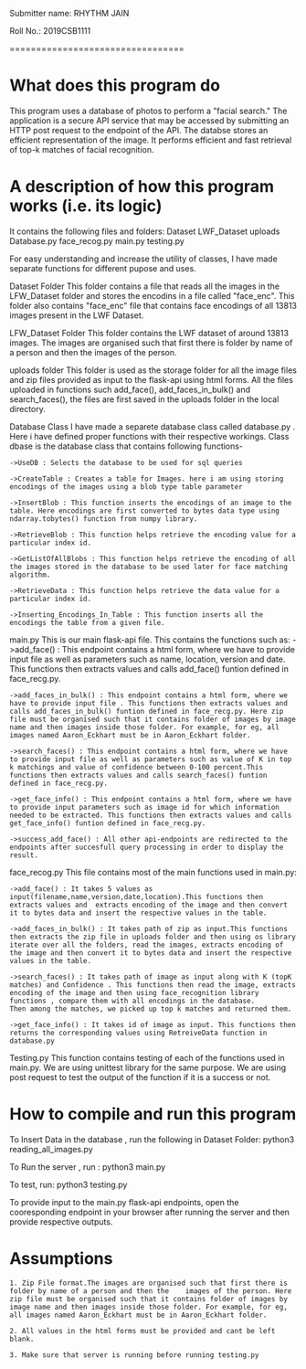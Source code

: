 Submitter name: RHYTHM JAIN

Roll No.: 2019CSB1111

=================================

# What does this program do

This program uses a database of photos to perform a "facial search." The application is a secure API service that may be accessed by submitting an HTTP post request to the endpoint of the API. The databse stores an efficient representation of the image. It performs efficient and fast retrieval of top-k matches of facial recognition.

# A description of how this program works (i.e. its logic)

It contains the following files and folders:
Dataset
LWF_Dataset
uploads
Database.py
face_recog.py
main.py
testing.py

For easy understanding and increase the utility of classes, I have made separate functions for different pupose and uses.

Dataset Folder
This folder contains a file that reads all the images in the LFW_Dataset folder and stores the encodins in a file called "face_enc".
This folder also contains "face_enc" file that contains face encodings of all 13813 images present in the LWF Dataset.

LFW_Dataset Folder
This folder contains the LWF dataset of around 13813 images. The images are organised such that first there is folder by name of a person and then the images of the person.

uploads folder
This folder is used as the storage folder for all the image files and zip files provided as input to the flask-api using html forms. All the files uploaded in functions such add_face(), add_faces_in_bulk() and search_faces(), the files are first saved in the uploads folder in the local directory.

Database Class
I have made a separete database class called database.py . Here i have defined proper functions with their respective workings.
Class dbase is the database class that contains following functions-

    ->UseDB : Selects the database to be used for sql queries

    ->CreateTable : Creates a table for Images. here i am using storing encodings of the images using a blob type table parameter

    ->InsertBlob : This function inserts the encodings of an image to the table. Here encodings are first converted to bytes data type using ndarray.tobytes() function from numpy library.

    ->RetrieveBlob : This function helps retrieve the encoding value for a particular index id.

    ->GetListOfAllBlobs : This function helps retrieve the encoding of all the images stored in the database to be used later for face matching algorithm.

    ->RetrieveData : This function helps retrieve the data value for a particular index id.

    ->Inserting_Encodings_In_Table : This function inserts all the encodings the table from a given file.

main.py
This is our main flask-api file. This contains the functions such as:
->add_face() : This endpoint contains a html form, where we have to provide input file as well as parameters such as name, location, version and date. This functions then extracts values and calls add_face() funtion defined in face_recg.py.

    ->add_faces_in_bulk() : This endpoint contains a html form, where we have to provide input file . This functions then extracts values and calls add_faces_in_bulk() funtion defined in face_recg.py. Here zip file must be organised such that it contains folder of images by image name and then images inside those folder. For example, for eg, all images named Aaron_Eckhart must be in Aaron_Eckhart folder.

    ->search_faces() : This endpoint contains a html form, where we have to provide input file as well as parameters such as value of K in top k matchings and value of confidence between 0-100 percent.This functions then extracts values and calls search_faces() funtion defined in face_recg.py.

    ->get_face_info() : This endpoint contains a html form, where we have to provide input parameters such as image id for which information needed to be extracted. This functions then extracts values and calls get_face_info() funtion defined in face_recg.py.

    ->success_add_face() : All other api-endpoints are redirected to the endpoints after succesfull query processing in order to display the result.

face_recog.py
This file contains most of the main functions used in main.py:

    ->add_face() : It takes 5 values as input(filename,name,version,date,location).This functions then extracts values and  extracts encoding of the image and then convert it to bytes data and insert the respective values in the table.

    ->add_faces_in_bulk() : It takes path of zip as input.This functions then extracts the zip file in uploads folder and then using os library iterate over all the folders, read the images, extracts encoding of the image and then convert it to bytes data and insert the respective values in the table.

    ->search_faces() : It takes path of image as input along with K (topK matches) and Confidence . This functions then read the image, extracts encoding of the image and then using face_recognition library functions , compare them with all encodings in the database.
    Then among the matches, we picked up top k matches and returned them.

    ->get_face_info() : It takes id of image as input. This functions then returns the corresponding values using RetreiveData function in database.py

Testing.py
This function contains testing of each of the functions used in main.py. We are using unittest library for the same purpose. We are using post request to test the output of the function if it is a success or not.

# How to compile and run this program

To Insert Data in the database , run the following in Dataset Folder:
python3 reading_all_images.py

To Run the server , run :
python3 main.py

To test, run:
python3 testing.py

To provide input to the main.py flask-api endpoints, open the cooresponding endpoint in your browser after running the server and then provide respective outputs.

# Assumptions

    1. Zip File format.The images are organised such that first there is folder by name of a person and then the    images of the person. Here zip file must be organised such that it contains folder of images by image name and then images inside those folder. For example, for eg, all images named Aaron_Eckhart must be in Aaron_Eckhart folder.

    2. All values in the html forms must be provided and cant be left blank.

    3. Make sure that server is running before running testing.py
